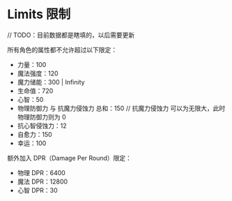 # Limits 限制

// TODO：目前数据都是瞎填的，以后需要更新

所有角色的属性都不允许超过以下限定：

* 力量：100
* 魔法强度：120
* 魔力储能：300 | Infinity
* 生命值：720
* 心智：50
* 物理防御力 与 抗魔力侵蚀力 总和：150      // 抗魔力侵蚀力 可以为无限大，此时 物理防御力则为 0
* 抗心智侵蚀力：12
* 自愈力：150
* 幸运：100

额外加入 DPR（Damage Per Round）限定：

* 物理 DPR：6400
* 魔法 DPR：12800
* 心智 DPR：30